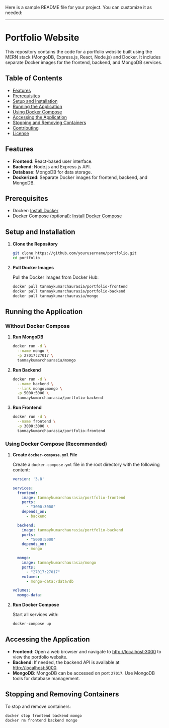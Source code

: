 Here is a sample README file for your project. You can customize it as needed:

---

# Portfolio Website

This repository contains the code for a portfolio website built using the MERN stack (MongoDB, Express.js, React, Node.js) and Docker. It includes separate Docker images for the frontend, backend, and MongoDB services.

## Table of Contents

- [Features](#features)
- [Prerequisites](#prerequisites)
- [Setup and Installation](#setup-and-installation)
- [Running the Application](#running-the-application)
- [Using Docker Compose](#using-docker-compose)
- [Accessing the Application](#accessing-the-application)
- [Stopping and Removing Containers](#stopping-and-removing-containers)
- [Contributing](#contributing)
- [License](#license)

## Features

- **Frontend**: React-based user interface.
- **Backend**: Node.js and Express.js API.
- **Database**: MongoDB for data storage.
- **Dockerized**: Separate Docker images for frontend, backend, and MongoDB.

## Prerequisites

- Docker: [Install Docker](https://docs.docker.com/get-docker/)
- Docker Compose (optional): [Install Docker Compose](https://docs.docker.com/compose/install/)

## Setup and Installation

1. **Clone the Repository**

   ```bash
   git clone https://github.com/yourusername/portfolio.git
   cd portfolio
   ```

2. **Pull Docker Images**

   Pull the Docker images from Docker Hub:

   ```bash
   docker pull tanmaykumarchaurasia/portfolio-frontend
   docker pull tanmaykumarchaurasia/portfolio-backend
   docker pull tanmaykumarchaurasia/mongo
   ```

## Running the Application

### Without Docker Compose

1. **Run MongoDB**

   ```bash
   docker run -d \
     --name mongo \
     -p 27017:27017 \
     tanmaykumarchaurasia/mongo
   ```

2. **Run Backend**

   ```bash
   docker run -d \
     --name backend \
     --link mongo:mongo \
     -p 5000:5000 \
     tanmaykumarchaurasia/portfolio-backend
   ```

3. **Run Frontend**

   ```bash
   docker run -d \
     --name frontend \
     -p 3000:3000 \
     tanmaykumarchaurasia/portfolio-frontend
   ```

### Using Docker Compose (Recommended)

1. **Create `docker-compose.yml` File**

   Create a `docker-compose.yml` file in the root directory with the following content:

   ```yaml
   version: '3.8'

   services:
     frontend:
       image: tanmaykumarchaurasia/portfolio-frontend
       ports:
         - "3000:3000"
       depends_on:
         - backend

     backend:
       image: tanmaykumarchaurasia/portfolio-backend
       ports:
         - "5000:5000"
       depends_on:
         - mongo

     mongo:
       image: tanmaykumarchaurasia/mongo
       ports:
         - "27017:27017"
       volumes:
         - mongo-data:/data/db

   volumes:
     mongo-data:
   ```

2. **Run Docker Compose**

   Start all services with:

   ```bash
   docker-compose up
   ```

## Accessing the Application

- **Frontend**: Open a web browser and navigate to [http://localhost:3000](http://localhost:3000) to view the portfolio website.
- **Backend**: If needed, the backend API is available at [http://localhost:5000](http://localhost:5000).
- **MongoDB**: MongoDB can be accessed on port `27017`. Use MongoDB tools for database management.

## Stopping and Removing Containers

To stop and remove containers:

```bash
docker stop frontend backend mongo
docker rm frontend backend mongo
```

